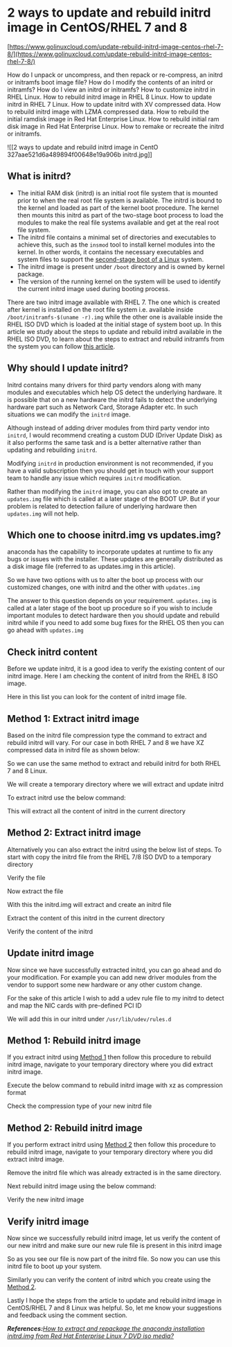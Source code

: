 # 2 ways to update and rebuild initrd image in CentOS/RHEL 7 and 8

[https://www.golinuxcloud.com/update-rebuild-initrd-image-centos-rhel-7-8/](https://www.golinuxcloud.com/update-rebuild-initrd-image-centos-rhel-7-8/)

How do I unpack or uncompress, and then repack or re-compress, an initrd or initramfs boot image file? How do I modify the contents of an initrd or initramfs? How do I view an initrd or initramfs? How to customize initrd in RHEL Linux. How to rebuild initrd image in RHEL 8 Linux. How to update initrd in RHEL 7 Linux. How to update initrd with XV compressed data. How to rebuild initrd image with LZMA compressed data. How to rebuild the initial ramdisk image in Red Hat Enterprise Linux. How to rebuild initial ram disk image in Red Hat Enterprise Linux. How to remake or recreate the initrd or initramfs.

![[2 ways to update and rebuild initrd image in CentO 327aae521d6a489894f00648e19a906b initrd.jpg]]

## What is initrd?

- The initial RAM disk (initrd) is an initial root file system that is mounted prior to when the real root file system is available. The initrd is bound to the kernel and loaded as part of the kernel boot procedure. The kernel then mounts this initrd as part of the two-stage boot process to load the modules to make the real file systems available and get at the real root file system.
- The initrd file contains a minimal set of directories and executables to achieve this, such as the `insmod` tool to install kernel modules into the kernel. In other words, it contains the necessary executables and system files to support the [second-stage boot of a Linux](https://www.golinuxcloud.com/read-user-input-during-boot-stage-linux/) system.
- The initrd image is present under `/boot` directory and is owned by kernel package.
- The version of the running kernel on the system will be used to identify the current initrd image used during booting process.

There are two initrd image available with RHEL 7. The one which is created after kernel is installed on the root file system i.e. available inside `/boot/initramfs-$(uname -r).img` while the other one is available inside the RHEL ISO DVD which is loaded at the initial stage of system boot up. In this article we study about the steps to update and rebuild initrd available in the RHEL ISO DVD, to learn about the steps to extract and rebuild initramfs from the system you can follow [this article](https://www.golinuxcloud.com/extract-initramfs-cpio-premature-end-archive/).

## Why should I update initrd?

Initrd contains many drivers for third party vendors along with many modules and executables which help OS detect the underlying hardware. It is possible that on a new hardware the initrd fails to detect the underlying hardware part such as Network Card, Storage Adapter etc. In such situations we can modify the `initrd` image.

Although instead of adding driver modules from third party vendor into `initrd`, I would recommend creating a custom DUD (Driver Update Disk) as it also performs the same task and is a better alternative rather than updating and rebuilding `initrd`.

Modifying `initrd` in production environment is not recommended, if you have a valid subscription then you should get in touch with your support team to handle any issue which requires `initrd` modification.

Rather than modifying the `initrd` image, you can also opt to create an `updates.img` file which is called at a later stage of the BOOT UP. But if your problem is related to detection failure of underlying hardware then `updates.img` will not help.

## Which one to choose initrd.img vs updates.img?

anaconda has the capability to incorporate updates at runtime to fix any bugs or issues with the installer. These updates are generally distributed as a disk image file (referred to as updates.img in this article).

So we have two options with us to alter the boot up process with our customized changes, one with initrd and the other with `updates.img`

The answer to this question depends on your requirement. `updates.img` is called at a later stage of the boot up procedure so if you wish to include important modules to detect hardware then you should update and rebuild initrd while if you need to add some bug fixes for the RHEL OS then you can go ahead with `updates.img`

## Check initrd content

Before we update initrd, it is a good idea to verify the existing content of our initrd image. Here I am checking the content of initrd from the RHEL 8 ISO image.

Here in this list you can look for the content of initrd image file.

## Method 1: Extract initrd image

Based on the initrd file compression type the command to extract and rebuild initrd will vary. For our case in both RHEL 7 and 8 we have XZ compressed data in initrd file as shown below:

So we can use the same method to extract and rebuild initrd for both RHEL 7 and 8 Linux.

We will create a temporary directory where we will extract and update initrd

To extract initrd use the below command:

This will extract all the content of initrd in the current directory

## Method 2: Extract initrd image

Alternatively you can also extract the initrd using the below list of steps. To start with copy the initrd file from the RHEL 7/8 ISO DVD to a temporary directory

Verify the file

Now extract the file

With this the initrd.img will extract and create an initrd file

Extract the content of this initrd in the current directory

Verify the content of the initrd

## Update initrd image

Now since we have successfully extracted initrd, you can go ahead and do your modification. For example you can add new driver modules from the vendor to support some new hardware or any other custom change.

For the sake of this article I wish to add a udev rule file to my initrd to detect and map the NIC cards with pre-defined PCI ID

We will add this in our initrd under `/usr/lib/udev/rules.d`

## Method 1: Rebuild initrd image

If you extract initrd using [Method 1](https://www.golinuxcloud.com/update-rebuild-initrd-image-centos-rhel-7-8/#Method_1_Extract_initrd_image) then follow this procedure to rebuild initrd image, navigate to your temporary directory where you did extract initrd image.

Execute the below command to rebuild initrd image with xz as compression format

Check the compression type of your new initrd file

## Method 2: Rebuild initrd image

If you perform extract initrd using [Method 2](https://www.golinuxcloud.com/update-rebuild-initrd-image-centos-rhel-7-8/#Method_2_Extract_initrd_image) then follow this procedure to rebuild initrd image, navigate to your temporary directory where you did extract initrd image.

Remove the initrd file which was already extracted is in the same directory.

Next rebuild initrd image using the below command:

Verify the new initrd image

## Verify initrd image

Now since we successfully rebuild initrd image, let us verify the content of our new initrd and make sure our new rule file is present in this initrd image

So as you see our file is now part of the initrd file. So now you can use this initrd file to boot up your system.

Similarly you can verify the content of initrd which you create using the [Method 2](https://www.golinuxcloud.com/update-rebuild-initrd-image-centos-rhel-7-8/#Method_2_Extract_initrd_image).

Lastly I hope the steps from the article to update and rebuild initrd image in CentOS/RHEL 7 and 8 Linux was helpful. So, let me know your suggestions and feedback using the comment section.

***References:**[How to extract and repackage the anaconda installation initrd.img from Red Hat Enterprise Linux 7 DVD iso media?](https://access.redhat.com/solutions/3766431)*